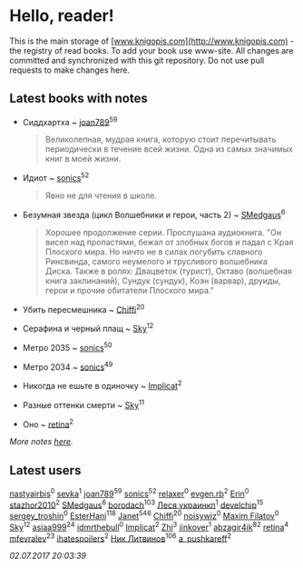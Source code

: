 # Hello, reader!
This is the main storage of [www.knigopis.com](http://www.knigopis.com) - the registry of read books.
To add your book use www-site. All changes are committed and synchronized with this git repository.
Do not use pull requests to make changes here.


## Latest books with notes
* Сиддхартха ~ [joan789](users/240/2401650-vkontakte)<sup>59</sup>
    > Великолепная, мудрая книга, которую стоит перечитывать периодически в течение всей жизни. Одна из самых значимых книг в моей жизни.

* Идиот ~ [sonics](users/588/5880221-vkontakte)<sup>52</sup>
    > Явно не для чтения в школе.

* Безумная звезда (цикл Волшебники и герои, часть 2) ~ [SMedgaus](users/162/162444669-vkontakte)<sup>6</sup>
    > Хорошее продолжение серии. Прослушана аудиокнига. 
    > "Он висел над пропастями, бежал от злобных богов и падал с Края Плоского мира. Но ничто не в силах погубить славного Ринсвинда, самого неумелого и трусливого волшебника Диска. Также в ролях: Двацветок (турист), Октаво (волшебная книга заклинаний), Сундук (сундук), Коэн (варвар), друиды, герои и прочие обитатели Плоского мира."

* Убить пересмешника ~ [Chiffi](users/105/105831994080785626680-google)<sup>20</sup>

* Серафина и черный плащ ~ [Sky](users/118/118049897850017649660-google)<sup>12</sup>

* Метро 2035 ~ [sonics](users/588/5880221-vkontakte)<sup>50</sup>

* Метро 2034 ~ [sonics](users/588/5880221-vkontakte)<sup>49</sup>

* Никогда не ешьте в одиночку ~ [Implicat](users/118/118341692435130654754-google)<sup>2</sup>

* Разные оттенки смерти ~ [Sky](users/118/118049897850017649660-google)<sup>11</sup>

* Оно ~ [retina](users/390/3900602-vkontakte)<sup>2</sup>


_More notes [here](latest_books_with_notes.md)._


## Latest users
[nastyairbis](users/101/101531271-vkontakte)<sup>0</sup> 
[sevka](users/103/103303028920419488599-google)<sup>1</sup> 
[joan789](users/240/2401650-vkontakte)<sup>59</sup> 
[sonics](users/588/5880221-vkontakte)<sup>52</sup> 
[relaxer](users/244/2443588-vkontakte)<sup>0</sup> 
[evgen.rb](users/268/26887919-vkontakte)<sup>2</sup> 
[Erin](users/122/1228422876-facebook)<sup>0</sup> 
[stazhor2010](users/952/95227213-yandex)<sup>2</sup> 
[SMedgaus](users/162/162444669-vkontakte)<sup>6</sup> 
[borodach](users/157/15706320-vkontakte)<sup>103</sup> 
[Леся украинкп](users/102/102141724140807407327-google)<sup>1</sup> 
[develchip](users/852/85203415-vkontakte)<sup>15</sup> 
[sergey_troshin](users/156/156722593-vkontakte)<sup>0</sup> 
[EsterHani](users/305/30558181-vkontakte)<sup>118</sup> 
[Janet](users/108/108113656204404967440-google)<sup>546</sup> 
[Chiffi](users/105/105831994080785626680-google)<sup>20</sup> 
[noisywiz](users/129/129415205-yandex)<sup>0</sup> 
[Maxim Filatov](users/106/106706640586990982892-google)<sup>0</sup> 
[Sky](users/118/118049897850017649660-google)<sup>12</sup> 
[asiaa999](users/102/102830650203830834064-google)<sup>24</sup> 
[idmrthebull](users/154/154209086-vkontakte)<sup>0</sup> 
[Implicat](users/118/118341692435130654754-google)<sup>2</sup> 
[Zhi](users/104/104502610850806942588-google)<sup>3</sup> 
[jinkover](users/287/287977730-vkontakte)<sup>1</sup> 
[abzagir4ik](users/362/3621623-vkontakte)<sup>82</sup> 
[retina](users/390/3900602-vkontakte)<sup>4</sup> 
[mfevralev](users/140/140966150-vkontakte)<sup>23</sup> 
[ihatespoilers](users/638/63898155-vkontakte)<sup>2</sup> 
[Ник Литвинов](users/241/241974816-vkontakte)<sup>106</sup> 
[a_pushkareff](users/309/3092108195-twitter)<sup>2</sup> 


_02.07.2017 20:03:39_
